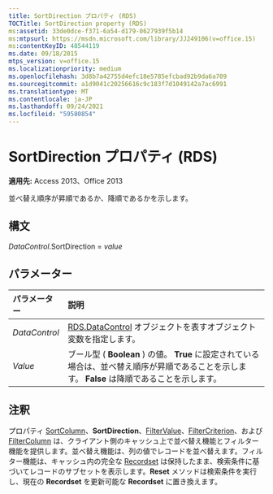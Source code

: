```yaml
---
title: SortDirection プロパティ (RDS)
TOCTitle: SortDirection property (RDS)
ms:assetid: 33de0dce-f371-6a54-d179-0627939f5b14
ms:mtpsurl: https://msdn.microsoft.com/library/JJ249106(v=office.15)
ms:contentKeyID: 48544119
ms.date: 09/18/2015
mtps_version: v=office.15
ms.localizationpriority: medium
ms.openlocfilehash: 3d8b7a42755d4efc18e5785efcbad92b9da6a709
ms.sourcegitcommit: a1d9041c20256616c9c183f7d1049142a7ac6991
ms.translationtype: MT
ms.contentlocale: ja-JP
ms.lasthandoff: 09/24/2021
ms.locfileid: "59580854"
---
```

# <a name="sortdirection-property-rds"></a>SortDirection プロパティ (RDS)

**適用先:** Access 2013、Office 2013

並べ替え順序が昇順であるか、降順であるかを示します。

## <a name="syntax"></a>構文

*DataControl*.SortDirection = *value*

## <a name="parameters"></a>パラメーター

|パラメーター|説明|
|:--------|:----------|
|*DataControl* |[RDS.DataControl](datacontrol-object-rds.md) オブジェクトを表すオブジェクト変数を指定します。|
|*Value* |ブール型 ( **Boolean** ) の値。 **True** に設定されている場合は、並べ替え順序が昇順であることを示します。 **False** は降順であることを示します。|

## <a name="remarks"></a>注釈

プロパティ [SortColumn](sortcolumn-property-rds.md)、**SortDirection**、[FilterValue](filtervalue-property-rds.md)、[FilterCriterion](filtercriterion-property-rds.md)、および [FilterColumn](filtercolumn-property-rds.md) は、クライアント側のキャッシュ上で並べ替え機能とフィルター機能を提供します。並べ替え機能は、列の値でレコードを並べ替えます。フィルター機能は、キャッシュ内の完全な [Recordset](recordset-object-ado.md) は保持したまま、検索条件に基づいてレコードのサブセットを表示します。**Reset** メソッドは検索条件を実行し、現在の **Recordset** を更新可能な **Recordset** に置き換えます。

